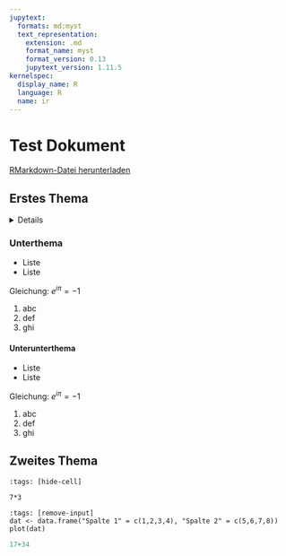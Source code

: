 ```yaml
---
jupytext:
  formats: md:myst
  text_representation:
    extension: .md
    format_name: myst
    format_version: 0.13
    jupytext_version: 1.11.5
kernelspec:
  display_name: R
  language: R
  name: ir
---
```



# Test Dokument

<a href=https://raw.githubusercontent.com/Methods-Berlin/RTraining/main/Aufgaben_rmd/test_4.Rmd download=test_4.Rmd>RMarkdown-Datei herunterladen</a>


## Erstes Thema 


<details>
Dies ist ein versteckter Textbaustein.
</details> 

### Unterthema 

- Liste
- Liste

Gleichung: $e^{i\pi} = -1$

1. abc
2. def
3. ghi

#### Unterunterthema

- Liste
- Liste

Gleichung: $e^{i\pi} = -1$

1. abc
2. def
3. ghi

## Zweites Thema



```{code-cell} r
:tags: [hide-cell]

7*3
```



```{code-cell} r
:tags: [remove-input]
dat <- data.frame("Spalte 1" = c(1,2,3,4), "Spalte 2" = c(5,6,7,8))
plot(dat)
```

``` r
17+34
```





